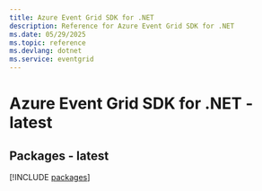 ```yaml
---
title: Azure Event Grid SDK for .NET
description: Reference for Azure Event Grid SDK for .NET
ms.date: 05/29/2025
ms.topic: reference
ms.devlang: dotnet
ms.service: eventgrid
---
```

# Azure Event Grid SDK for .NET - latest
## Packages - latest
[!INCLUDE [packages](event-grid-index.md)]